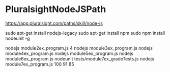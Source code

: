 # PluralsightNodeJSPath
https://app.pluralsight.com/paths/skill/node-js

sudo apt-get install nodejs-legacy
 sudo apt-get install npm
sudo npm install nodeunit -g

nodejs module2ex_program.js 4
nodejs module3ex_program.js
nodejs module4ex_program.js
nodejs module5ex_program.js
nodejs module6ex_program.js
nodeunit tests/module7ex_gradeTests.js
nodejs module7ex_program.js 100 91 85
